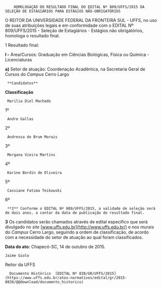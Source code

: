        HOMOLOGAÇÃO DO RESULTADO FINAL DO EDITAL Nº 809/UFFS/2015 DA SELEÇÃO DE ESTAGIÁRIOS PARA ESTÁGIOS NÃO-OBRIGATÓRIOS  

O REITOR DA UNIVERSIDADE FEDERAL DA FRONTEIRA SUL - UFFS, no uso de suas atribuições legais e em conformidade com o EDITAL Nº 809/UFFS/2015 - Seleção de Estagiários - Estágios não obrigatórios, homologa o resultado final.

 1 Resultado final:

 **I -** Área/Cursos: Graduação em Ciências Biológicas, Física ou Química - Licenciaturas

 **a)** Setor de atuação: Coordenação Acadêmica, na Secretaria Geral de Cursos do *Campus* Cerro Largo

     **Candidatos**

   **Classificação**

     Marilia Diel Machado

   1º 

     Andre Gallas

   2º 

     Andressa de Brum Morais

   3º 

     Morgana Vieira Martins

   4º 

     Karine Bordin de Oliveira

   5º 

     Cassiane Fatima Teikowski

   6º 

     **2** Conforme o EDITAL Nº 809/UFFS/2015, a validade de seleção será de dois anos, a contar da data de publicação do resultado final.

 **3** Os candidatos serão chamados através de edital específico que será divulgado no *site* [www.uffs.edu.br](http://www.uffs.edu.br/) e nos murais do *Campus* Cerro Largo, seguindo a ordem de classificação, de acordo com a necessidade do setor de atuação ao qual foram classificados.

  

   **Data do ato:** Chapecó-SC, 14 de outubro de 2015.   
 

    Jaime Giolo   
 Reitor da UFFS 

      Documento Histórico  [EDITAL Nº 838/GR/UFFS/2015](https://www.uffs.edu.br/atos-normativos/edital/gr/2015-0838/@@download/documento_historico)     
      